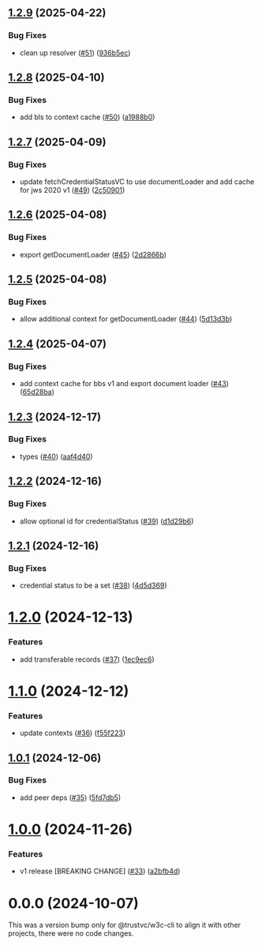## [1.2.9](https://github.com/TrustVC/w3c/compare/@trustvc/w3c-cli@1.2.8...@trustvc/w3c-cli@1.2.9) (2025-04-22)


### Bug Fixes

* clean up resolver ([#51](https://github.com/TrustVC/w3c/issues/51)) ([936b5ec](https://github.com/TrustVC/w3c/commit/936b5ec23a372ae441bde9cd99701cbdd2408465))

## [1.2.8](https://github.com/TrustVC/w3c/compare/@trustvc/w3c-cli@1.2.7...@trustvc/w3c-cli@1.2.8) (2025-04-10)


### Bug Fixes

* add bls to context cache ([#50](https://github.com/TrustVC/w3c/issues/50)) ([a1988b0](https://github.com/TrustVC/w3c/commit/a1988b0ef2d82c95c3e285c93eedd61b050e4fd9))

## [1.2.7](https://github.com/TrustVC/w3c/compare/@trustvc/w3c-cli@1.2.6...@trustvc/w3c-cli@1.2.7) (2025-04-09)


### Bug Fixes

* update fetchCredentialStatusVC to use documentLoader and add cache for jws 2020 v1 ([#49](https://github.com/TrustVC/w3c/issues/49)) ([2c50901](https://github.com/TrustVC/w3c/commit/2c50901035aac696f75ef386bd8beca367f02db7))

## [1.2.6](https://github.com/TrustVC/w3c/compare/@trustvc/w3c-cli@1.2.5...@trustvc/w3c-cli@1.2.6) (2025-04-08)


### Bug Fixes

* export getDocumentLoader ([#45](https://github.com/TrustVC/w3c/issues/45)) ([2d2866b](https://github.com/TrustVC/w3c/commit/2d2866b81514ce44a477a6f127c1a7329df58f61))

## [1.2.5](https://github.com/TrustVC/w3c/compare/@trustvc/w3c-cli@1.2.4...@trustvc/w3c-cli@1.2.5) (2025-04-08)


### Bug Fixes

* allow additional context for getDocumentLoader ([#44](https://github.com/TrustVC/w3c/issues/44)) ([5d13d3b](https://github.com/TrustVC/w3c/commit/5d13d3b75eda8a6e8e071515b101b1d69333807a))

## [1.2.4](https://github.com/TrustVC/w3c/compare/@trustvc/w3c-cli@1.2.3...@trustvc/w3c-cli@1.2.4) (2025-04-07)


### Bug Fixes

* add context cache for bbs v1 and export document loader ([#43](https://github.com/TrustVC/w3c/issues/43)) ([65d28ba](https://github.com/TrustVC/w3c/commit/65d28bab684344fe325a1c636fb99c77242d3e72))

## [1.2.3](https://github.com/TrustVC/w3c/compare/@trustvc/w3c-cli@1.2.2...@trustvc/w3c-cli@1.2.3) (2024-12-17)


### Bug Fixes

* types ([#40](https://github.com/TrustVC/w3c/issues/40)) ([aaf4d40](https://github.com/TrustVC/w3c/commit/aaf4d40a7d2551f96adf7cb7e0b68bfeba12c795))

## [1.2.2](https://github.com/TrustVC/w3c/compare/@trustvc/w3c-cli@1.2.1...@trustvc/w3c-cli@1.2.2) (2024-12-16)


### Bug Fixes

* allow optional id for credentialStatus ([#39](https://github.com/TrustVC/w3c/issues/39)) ([d1d29b6](https://github.com/TrustVC/w3c/commit/d1d29b6d7b8fc5f1ed5fb5becc223bc6943b1bcf))

## [1.2.1](https://github.com/TrustVC/w3c/compare/@trustvc/w3c-cli@1.2.0...@trustvc/w3c-cli@1.2.1) (2024-12-16)


### Bug Fixes

* credential status to be a set ([#38](https://github.com/TrustVC/w3c/issues/38)) ([4d5d369](https://github.com/TrustVC/w3c/commit/4d5d3696d45c82e77bdf6458cccdb132fbbe20d5))

# [1.2.0](https://github.com/TrustVC/w3c/compare/@trustvc/w3c-cli@1.1.0...@trustvc/w3c-cli@1.2.0) (2024-12-13)


### Features

* add transferable records ([#37](https://github.com/TrustVC/w3c/issues/37)) ([1ec9ec6](https://github.com/TrustVC/w3c/commit/1ec9ec634c9a4824a895ab03233904411a19883c))

# [1.1.0](https://github.com/TrustVC/w3c/compare/@trustvc/w3c-cli@1.0.1...@trustvc/w3c-cli@1.1.0) (2024-12-12)


### Features

* update contexts ([#36](https://github.com/TrustVC/w3c/issues/36)) ([f55f223](https://github.com/TrustVC/w3c/commit/f55f22329caa8e4b61b5fb642defdc5523edce6a))

## [1.0.1](https://github.com/TrustVC/w3c/compare/@trustvc/w3c-cli@1.0.0...@trustvc/w3c-cli@1.0.1) (2024-12-06)


### Bug Fixes

* add peer deps ([#35](https://github.com/TrustVC/w3c/issues/35)) ([5fd7db5](https://github.com/TrustVC/w3c/commit/5fd7db5c40c6803a4f5d5ab28b2b15499e0a5ee7))

# [1.0.0](https://github.com/TrustVC/w3c/compare/@trustvc/w3c-cli@0.0.0...@trustvc/w3c-cli@1.0.0) (2024-11-26)


### Features

* v1 release [BREAKING CHANGE] ([#33](https://github.com/TrustVC/w3c/issues/33)) ([a2bfb4d](https://github.com/TrustVC/w3c/commit/a2bfb4d8c2ae2582c1ed8a992ea262b0a2fd1353))

# 0.0.0 (2024-10-07)

This was a version bump only for @trustvc/w3c-cli to align it with other projects, there were no code changes.
